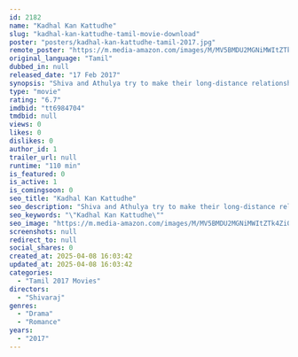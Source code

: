 ```yaml
---
id: 2182
name: "Kadhal Kan Kattudhe"
slug: "kadhal-kan-kattudhe-tamil-movie-download"
poster: "posters/kadhal-kan-kattudhe-tamil-2017.jpg"
remote_poster: "https://m.media-amazon.com/images/M/MV5BMDU2MGNiMWItZTk4Zi00Y2MzLWE3ZDUtMzNiODE0ZmU5ZjBhXkEyXkFqcGdeQXVyMjcyOTUxOTQ@._V1_SX300.jpg"
original_language: "Tamil"
dubbed_in: null
released_date: "17 Feb 2017"
synopsis: "Shiva and Athulya try to make their long-distance relationship work. However, Athulya's colleague Karthik develops feelings for her, which complicates the bond between them."
type: "movie"
rating: "6.7"
imdbid: "tt6984704"
tmdbid: null
views: 0
likes: 0
dislikes: 0
author_id: 1
trailer_url: null
runtime: "110 min"
is_featured: 0
is_active: 1
is_comingsoon: 0
seo_title: "Kadhal Kan Kattudhe"
seo_description: "Shiva and Athulya try to make their long-distance relationship work. However, Athulya's colleague Karthik develops feelings for her, which complicates the bond between them."
seo_keywords: "\"Kadhal Kan Kattudhe\""
seo_image: "https://m.media-amazon.com/images/M/MV5BMDU2MGNiMWItZTk4Zi00Y2MzLWE3ZDUtMzNiODE0ZmU5ZjBhXkEyXkFqcGdeQXVyMjcyOTUxOTQ@._V1_SX300.jpg"
screenshots: null
redirect_to: null
social_shares: 0
created_at: 2025-04-08 16:03:42
updated_at: 2025-04-08 16:03:42
categories:
  - "Tamil 2017 Movies"
directors:
  - "Shivaraj"
genres:
  - "Drama"
  - "Romance"
years:
  - "2017"
---
```

